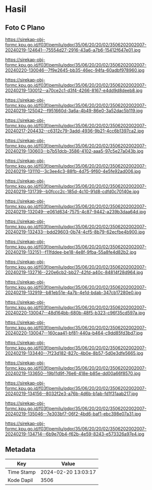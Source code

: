 # Hasil

## Foto C Plano

https://sirekap-obj-formc.kpu.go.id/f03f/pemilu/pdpr/35/06/20/20/02/3506202002007-20240219-124641--75554d27-2916-43a6-a7b6-15412f647e01.jpg

https://sirekap-obj-formc.kpu.go.id/f03f/pemilu/pdpr/35/06/20/20/02/3506202002007-20240220-130046--7f9e2645-bb35-46ec-94fa-60adbf978960.jpg

https://sirekap-obj-formc.kpu.go.id/f03f/pemilu/pdpr/35/06/20/20/02/3506202002007-20240219-130012--a70ce2c1-d3f4-4266-8167-e4dd9d8deeb8.jpg

https://sirekap-obj-formc.kpu.go.id/f03f/pemilu/pdpr/35/06/20/20/02/3506202002007-20240219-125042--f951660d-3a6a-4b49-86e0-3a52dac5b119.jpg

https://sirekap-obj-formc.kpu.go.id/f03f/pemilu/pdpr/35/06/20/20/02/3506202002007-20240217-204432--c6312c79-3add-4936-9b21-4cc6b1397ca2.jpg

https://sirekap-obj-formc.kpu.go.id/f03f/pemilu/pdpr/35/06/20/20/02/3506202002007-20240219-130603--b7b51dcb-3586-4102-aaa5-97c5e27a043b.jpg

https://sirekap-obj-formc.kpu.go.id/f03f/pemilu/pdpr/35/06/20/20/02/3506202002007-20240219-131110--3c3ee4c3-88fb-4d75-9f60-4e5fe92ad006.jpg

https://sirekap-obj-formc.kpu.go.id/f03f/pemilu/pdpr/35/06/20/20/02/3506202002007-20240219-131739--b0fccc2c-185d-4c10-91d8-cdfd0c70140e.jpg

https://sirekap-obj-formc.kpu.go.id/f03f/pemilu/pdpr/35/06/20/20/02/3506202002007-20240219-132049--e061d634-7575-4c87-9442-a239b3daa64d.jpg

https://sirekap-obj-formc.kpu.go.id/f03f/pemilu/pdpr/35/06/20/20/02/3506202002007-20240219-132433--bdd29603-0b74-4cf5-8b79-62ecfbe4b900.jpg

https://sirekap-obj-formc.kpu.go.id/f03f/pemilu/pdpr/35/06/20/20/02/3506202002007-20240219-132151--f11fddee-be18-4e8f-9fba-55a8fe4d82b2.jpg

https://sirekap-obj-formc.kpu.go.id/f03f/pemilu/pdpr/35/06/20/20/02/3506202002007-20240219-132716--220e6cb2-bb27-42fd-a40c-84814f28d964.jpg

https://sirekap-obj-formc.kpu.go.id/f03f/pemilu/pdpr/35/06/20/20/02/3506202002007-20240219-132919--b81eb51e-4a7b-4e1d-bdab-347cb17280e0.jpg

https://sirekap-obj-formc.kpu.go.id/f03f/pemilu/pdpr/35/06/20/20/02/3506202002007-20240220-130047--48d164bb-680b-48f5-b323-c96f35cd597a.jpg

https://sirekap-obj-formc.kpu.go.id/f03f/pemilu/pdpr/35/06/20/20/02/3506202002007-20240220-130047--160caa41-bf81-440a-b464-c9dd85fd3bd7.jpg

https://sirekap-obj-formc.kpu.go.id/f03f/pemilu/pdpr/35/06/20/20/02/3506202002007-20240219-133440--7f23d182-827c-4b0e-8b57-5d0e3dfe5665.jpg

https://sirekap-obj-formc.kpu.go.id/f03f/pemilu/pdpr/35/06/20/20/02/3506202002007-20240219-133650--19b11d9f-76e6-418e-b85e-dd00a66f8570.jpg

https://sirekap-obj-formc.kpu.go.id/f03f/pemilu/pdpr/35/06/20/20/02/3506202002007-20240219-134156--8032f2e3-a76b-4d6b-b1ab-fd1f31aab217.jpg

https://sirekap-obj-formc.kpu.go.id/f03f/pemilu/pdpr/35/06/20/20/02/3506202002007-20240219-135046--7e303bf7-06f2-4bd6-baf1-ebc398e07a31.jpg

https://sirekap-obj-formc.kpu.go.id/f03f/pemilu/pdpr/35/06/20/20/02/3506202002007-20240219-134714--6b9e70b4-f62b-4e59-8243-e573326a97e4.jpg


## Metadata

| Key        | Value               |
| ---------- | ------------------- |
| Time Stamp | 2024-02-20 13:03:17 |
| Kode Dapil | 3506                |



